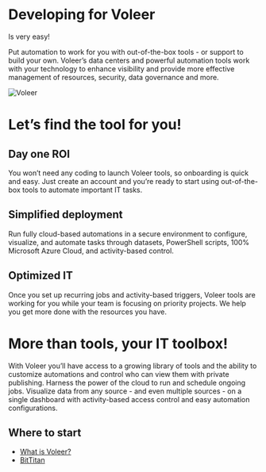 #  Developing for Voleer

Is very easy!

Put automation to work for you with out-of-the-box tools - or support to build your own. Voleer’s data centers and powerful automation tools work with your technology to enhance visibility and provide more effective management of resources, security, data governance and more.

![Voleer](https://images.squarespace-cdn.com/content/v1/5e6922809f4c330397d85090/1598037891397-BG6V9RWA23KAK34JWK6A/ke17ZwdGBToddI8pDm48kAk8bHXCIZCenu9Pp_wL5bUUqsxRUqqbr1mOJYKfIPR7LoDQ9mXPOjoJoqy81S2I8N_N4V1vUb5AoIIIbLZhVYy7Mythp_T-mtop-vrsUOmeInPi9iDjx9w8K4ZfjXt2dk7Vsz9C5gPMY998LBA-nPopNamoLI61WCF4RemqoYjcCjLISwBs8eEdxAxTptZAUg/Working_16x9.png)

# Let’s find the tool for you!

## Day one ROI

You won’t need any coding to launch Voleer tools, so onboarding is quick and easy. Just create an account and you’re ready to start using out-of-the-box tools to automate important IT tasks.

## Simplified deployment

Run fully cloud-based automations in a secure environment to configure, visualize, and automate tasks through datasets, PowerShell scripts, 100% Microsoft Azure Cloud, and activity-based control.

## Optimized IT

Once you set up recurring jobs and activity-based triggers, Voleer tools are working for you while your team is focusing on priority projects. We help you get more done with the resources you have.

# More than tools, your IT toolbox!

With Voleer you’ll have access to a growing library of tools and the ability to customize automations and control who can view them with private publishing. Harness the power of the cloud to run and schedule ongoing jobs. Visualize data from any source - and even multiple sources - on a single dashboard with activity-based access control and easy automation configurations.

## Where to start

- [What is Voleer?](about.md)
- [BitTitan](bittitan.md)
